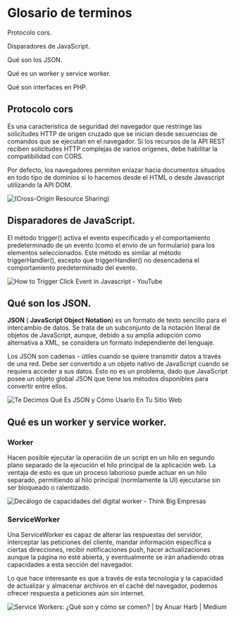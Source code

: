 # Glosario de terminos

Protocolo cors.

Disparadores de JavaScript.

Qué son los JSON.

Qué es un worker y service worker.

Qué son interfaces en PHP.



## Protocolo cors

Es una característica de seguridad del navegador que restringe las solicitudes HTTP de origen cruzado que se inician desde secuencias de comandos que se ejecutan en el navegador. Si los recursos de la API REST reciben solicitudes HTTP complejas de varios orígenes, debe habilitar la compatibilidad con CORS.

Por defecto, los navegadores permiten enlazar hacia documentos situados en todo tipo de dominios si lo hacemos desde el HTML o desde Javascript utilizando la API DOM.

![ (Cross-Origin Resource Sharing)](https://lenguajejs.com/javascript/peticiones-http/cors/cors.png)



## Disparadores de JavaScript.

El método trigger() activa el evento especificado y el comportamiento predeterminado de un evento (como el envío de un formulario) para los elementos seleccionados. Este método es similar al método triggerHandler(), excepto que triggerHandler() no desencadena el comportamiento predeterminado del evento.

![How to Trigger Click Event in Javascript - YouTube](https://i.ytimg.com/vi/jMIOlTL2veQ/maxresdefault.jpg)



## Qué son los JSON.

**JSON** ( **JavaScript Object Notation**) es un formato de texto sencillo para el intercambio de datos. Se trata de un subconjunto de la notación literal de objetos de JavaScript, aunque, debido a su amplia adopción como alternativa a XML, se considera un formato independiente del lenguaje.

Los JSON son cadenas - útiles cuando se quiere transmitir datos a través de una red. Debe ser convertido a un objeto nativo de JavaScript cuando se requiera acceder a sus datos. Ésto no es un problema, dado que JavaScript posee un objeto global JSON que tiene los métodos disponibles para convertir entre ellos.

![Te Decimos Qué Es JSON y Cómo Usarlo En Tu Sitio Web](https://www.hostinger.es/tutoriales/wp-content/uploads/sites/7/2020/01/json-value.jpg)

## Qué es un worker y service worker.

### Worker

Hacen posible ejecutar la operación de un script en un hilo en segundo plano separado de la ejecución el hilo principal de la aplicación web. La ventaja de esto es que un proceso laborioso puede actuar en un hilo separado, permitiendo al hilo principal (normlamente la UI) ejecutarse sin ser bloqueado o ralentizado.

![Decálogo de capacidades del digital worker - Think Big Empresas](https://empresas.blogthinkbig.com/wp-content/uploads/2019/10/digital-worker-2.png?fit=1200%2C527?w=800)

### ServiceWorker

Una ServiceWorker es capaz de alterar las respuestas del servidor, interceptar las peticiones del cliente, mandar información específica a ciertas direcciones, recibir notificaciones push, hacer actualizaciones aunque la página no esté abierta, y eventualmente se irán añadiendo otras capacidades a esta sección del navegador.

Lo que hace interesante es que a través de esta tecnología y la capacidad de actualizar y almacenar archivos en el caché del navegador, podemos ofrecer respuesta a peticiones aún sin internet.

![Service Workers: ¿Qué son y cómo se comen? | by Anuar Harb | Medium](https://miro.medium.com/max/1400/0*0kDS64pU8BNIDbSp)